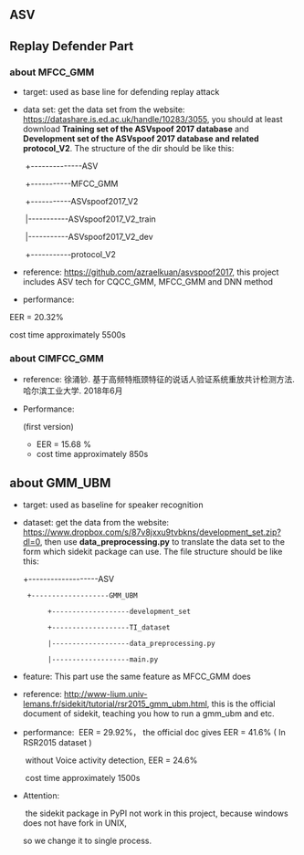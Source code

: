 ## ASV

## Replay Defender Part

### about MFCC_GMM

* target: used as base line for defending replay attack

* data set: get the data set from the website: https://datashare.is.ed.ac.uk/handle/10283/3055, you should at least download **Training set of the ASVspoof 2017 database** and **Development set of the ASVspoof 2017 database and related protocol_V2**. The structure of the dir should be like this:

  ​	+--------------ASV

  ​		+-----------MFCC_GMM

  ​		+-----------ASVspoof2017_V2

  ​			|-----------ASVspoof2017_V2_train

  ​			|-----------ASVspoof2017_V2_dev

  ​			+-----------protocol_V2

* reference: https://github.com/azraelkuan/asvspoof2017, this project includes ASV tech for CQCC_GMM, MFCC_GMM and DNN method

*  performance: 

  EER = 20.32%

  cost time approximately 5500s



### about CIMFCC_GMM

* reference: 徐涌钞. 基于高频特瓶颈特征的说话人验证系统重放共计检测方法. 哈尔滨工业大学. 2018年6月

* Performance:

  (first version)

  * EER = 15.68 % 
  * cost time approximately  850s



## about GMM_UBM

* target: used as baseline for speaker recognition

* dataset: get the data from the website: https://www.dropbox.com/s/87v8jxxu9tvbkns/development_set.zip?dl=0, then use **data_preprocessing.py** to translate the data set to the form which sidekit package can use. The file structure should be like this:

    +-------------------ASV

      ​	+-------------------GMM_UBM

      		+-------------------development_set

      		+-------------------TI_dataset

      		|-------------------data_preprocessing.py

      		|-------------------main.py

* feature: This part use the same feature as MFCC_GMM does

* reference: http://www-lium.univ-lemans.fr/sidekit/tutorial/rsr2015_gmm_ubm.html, this is the official document of sidekit, teaching you how to run a gmm_ubm and etc.

* performance:
  ​       EER = 29.92%， the official doc gives EER = 41.6% ( In RSR2015 dataset )

  ​	without Voice activity detection, EER = 24.6%

  ​       cost time approximately 1500s

* Attention: 

  ​	the sidekit package in PyPI not work in this project, because windows does not have fork in UNIX, 

  so we change it to single process.